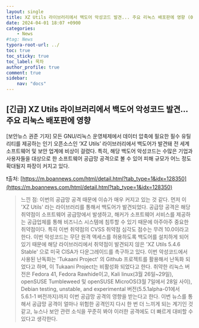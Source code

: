 ```yaml
---
layout: single
title: XZ Utils 라이브러리에서 백도어 악성코드 발견... 주요 리눅스 배포판에 영향 (01-04 38주차)
date: 2024-04-01 18:07 +0900
categories: 
    - News
#tag: News
typora-root-url: ../
toc: true
toc_sticky: true
toc_label: 목차
author_profile: true
comment: true
sidebar:
    nav: "docs"
---
```




## **[긴급] XZ Utils 라이브러리에서 백도어 악성코드 발견... 주요 리눅스 배포판에 영향**

[보안뉴스 권준 기자] 모든 GNU/리눅스 운영체제에서 데이터 압축에 필요한 필수 유틸리티를 제공하는 인기 오픈소스인 ‘XZ Utils’ 라이브러리에서 백도어가 발견돼 전 세계 소프트웨어 및 보안 업계에 비상이 걸렸다. 특히, 해당 백도어 악성코드는 수많은 기업과 사용자들을 대상으로 한 소프트웨어 공급망 공격으로 볼 수 있어 피해 규모가 어느 정도 확대될지 파장이 커지고 있다.



❗️출처: [https://m.boannews.com/html/detail.html?tab_type=1&idx=128350](https://m.boannews.com/html/detail.html?tab_type=1&idx=128350)



> 느낀 점: 이번의 공급망 공격 때문에 이슈가 매우 커지고 있는 것 같다. 먼저 이 'XZ Utils' 라는 라이브러리를 통해서 백도어가 발견되었다. 공급망 공격은 해당 취약점이 소프트웨어 공급망에서 발생하고, 해커가 소프트웨어 서비스를 제공하는 공급업체를 통해 비즈니스 시스템에 침투할 수 있기 때문에 아주아주 중요한 취약점이다. 특히 이번 취약점의 CVSS 취약점 심각도 점수는 무려 10.0이라고 한다. 이번 악성코드는 무단 원격 액세스를 허용하도록 백도어를 설치하게 되어있기 때문에 해당 라이브러리에서 취약점이 발견되지 않은 'XZ Utils 5.4.6 Stable' 으로 미국 CISA가 다운그레이드를 촉구하고 있다. 이번 악성코드에서 사용된 난독화는 'Tukaani Project' 의 Github 프로젝트를 활용해서 난독화 되었다고 하며, 이 Tukaani Project는 비활성화 되었다고 한다. 취약한 리눅스 버전은 Fedora 41, Fedora Rawhide이고, Kali linux(3월 26일~29일), openSUSE Tumbleweed 및 openSUSE MicroOS(3월 7일에서 28일 사이), Debian testing, unstable, and experimental 버전(5.5.1alpha-01에서 5.6.1-1 버전까지)까지 이번 공급망 공격의 영향을 받는다고 한다. 이번 뉴스를 통해서 공급망 공격이 얼마나 위험한 공격인지 다시 한 번 더 느끼게 되는 계기인 것 같고, 뉴스나 보안 관련 소식을 꾸준히 봐야 이러한 공격에도 더 빠르게 대비할 수 있다고 생각한다.
